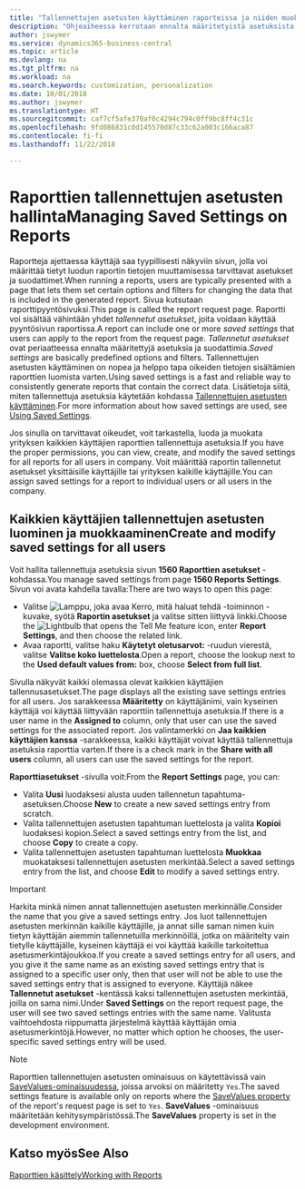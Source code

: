 ```yaml
---
title: "Tallennettujen asetusten käyttäminen raporteissa ja niiden muokkaaminen | Microsoft Docs"
description: "Ohjeaiheessa kerrotaan ennalta määritetyistä asetuksista ja suodattimista, joilla raportti mukautetaan ja luodaan oikeita tietoja."
author: jswymer
ms.service: dynamics365-business-central
ms.topic: article
ms.devlang: na
ms.tgt_pltfrm: na
ms.workload: na
ms.search.keywords: customization, personalization
ms.date: 10/01/2018
ms.author: jswymer
ms.translationtype: HT
ms.sourcegitcommit: caf7cf5afe370af0c4294c794c0ff9bc8ff4c31c
ms.openlocfilehash: 9fd086831c0d145570d87c33c62a003c166aca87
ms.contentlocale: fi-fi
ms.lasthandoff: 11/22/2018

---
```

# <a name="managing-saved-settings-on-reports"></a><span data-ttu-id="fbd18-103">Raporttien tallennettujen asetusten hallinta</span><span class="sxs-lookup"><span data-stu-id="fbd18-103">Managing Saved Settings on Reports</span></span>
<span data-ttu-id="fbd18-104">Raportteja ajettaessa käyttäjä saa tyypillisesti näkyviin sivun, jolla voi määrittää tietyt luodun raportin tietojen muuttamisessa tarvittavat asetukset ja suodattimet.</span><span class="sxs-lookup"><span data-stu-id="fbd18-104">When running a reports, users are typically presented with a page that lets them set certain options and filters for changing the data that is included in the generated report.</span></span> <span data-ttu-id="fbd18-105">Sivua kutsutaan raporttipyyntösivuksi.</span><span class="sxs-lookup"><span data-stu-id="fbd18-105">This page is called the report request page.</span></span> <span data-ttu-id="fbd18-106">Raportti voi sisältää vähintään yhdet *tallennetut asetukset*, joita voidaan käyttää pyyntösivun raportissa.</span><span class="sxs-lookup"><span data-stu-id="fbd18-106">A report can include one or more *saved settings* that users can apply to the report from the request page.</span></span> <span data-ttu-id="fbd18-107">*Tallennetut asetukset* ovat periaatteessa ennalta määritettyjä asetuksia ja suodattimia.</span><span class="sxs-lookup"><span data-stu-id="fbd18-107">*Saved settings* are basically predefined options and filters.</span></span> <span data-ttu-id="fbd18-108">Tallennettujen asetusten käyttäminen on nopea ja helppo tapa oikeiden tietojen sisältämien raporttien luomista varten.</span><span class="sxs-lookup"><span data-stu-id="fbd18-108">Using saved settings is a fast and reliable way to consistently generate reports that contain the correct data.</span></span> <span data-ttu-id="fbd18-109">Lisätietoja siitä, miten tallennettuja asetuksia käytetään kohdassa [Tallennettujen asetusten käyttäminen](ui-work-report.md#SavedSettings).</span><span class="sxs-lookup"><span data-stu-id="fbd18-109">For more information about how saved settings are used, see [Using Saved Settings](ui-work-report.md#SavedSettings).</span></span>

<span data-ttu-id="fbd18-110">Jos sinulla on tarvittavat oikeudet, voit tarkastella, luoda ja muokata yrityksen kaikkien käyttäjien raporttien tallennettuja asetuksia.</span><span class="sxs-lookup"><span data-stu-id="fbd18-110">If you have the proper permissions, you can view, create, and modify the saved settings for all reports for all users in company.</span></span> <span data-ttu-id="fbd18-111">Voit määrittää raportin tallennetut asetukset yksittäisille käyttäjille tai yrityksen kaikille käyttäjille.</span><span class="sxs-lookup"><span data-stu-id="fbd18-111">You can assign saved settings for a report to individual users or all users in the company.</span></span>

<!-- 
## Apply saved settings to a report
1. Open the report.

   The report request page appears.    
2. In the **Saved Settings** section of the page, set the **Name** field  to the saved settings that you want to use.

   The **Saved Settings** section only appears if the report has been run before or if there are existing saved settings entries. The saved settings entry called **Last used options and filters** is always available. These settings are the option and filter values that were used the last time you ran the report.

-->

## <a name="create-and-modify-saved-settings-for-all-users"></a><span data-ttu-id="fbd18-112">Kaikkien käyttäjien tallennettujen asetusten luominen ja muokkaaminen</span><span class="sxs-lookup"><span data-stu-id="fbd18-112">Create and modify saved settings for all users</span></span>
<span data-ttu-id="fbd18-113">Voit hallita tallennettuja asetuksia sivun **1560 Raporttien asetukset** -kohdassa.</span><span class="sxs-lookup"><span data-stu-id="fbd18-113">You manage saved settings from page **1560 Reports Settings**.</span></span> <span data-ttu-id="fbd18-114">Sivun voi avata kahdella tavalla:</span><span class="sxs-lookup"><span data-stu-id="fbd18-114">There are two ways to open this page:</span></span>
-   <span data-ttu-id="fbd18-115">Valitse ![Lamppu, joka avaa Kerro, mitä haluat tehdä -toiminnon](media/ui-search/search_small.png "Kerro, mitä haluat tehdä") -kuvake, syötä **Raportin asetukset** ja valitse sitten liittyvä linkki.</span><span class="sxs-lookup"><span data-stu-id="fbd18-115">Choose the ![Lightbulb that opens the Tell Me feature](media/ui-search/search_small.png "Tell me what you want to do") icon, enter **Report Settings**, and then choose the related link.</span></span>
-   <span data-ttu-id="fbd18-116">Avaa raportti, valitse haku **Käytetyt oletusarvot:** -ruudun vierestä, valitse **Valitse koko luettelosta**.</span><span class="sxs-lookup"><span data-stu-id="fbd18-116">Open a report, choose the lookup next to the **Used default values from:** box, choose **Select from full list**.</span></span>

<span data-ttu-id="fbd18-117">Sivulla näkyvät kaikki olemassa olevat kaikkien käyttäjien tallennusasetukset.</span><span class="sxs-lookup"><span data-stu-id="fbd18-117">The page displays all the existing save settings entries for all users.</span></span> <span data-ttu-id="fbd18-118">Jos sarakkeessa **Määritetty** on käyttäjänimi, vain kyseinen käyttäjä voi käyttää liittyvään raporttiin tallennettuja asetuksia.</span><span class="sxs-lookup"><span data-stu-id="fbd18-118">If there is a user name in the **Assigned to** column, only that user can use the saved settings for the associated report.</span></span> <span data-ttu-id="fbd18-119">Jos valintamerkki on **Jaa kaikkien käyttäjien kanssa** -sarakkeessa, kaikki käyttäjät voivat käyttää tallennettuja asetuksia raporttia varten.</span><span class="sxs-lookup"><span data-stu-id="fbd18-119">If there is a check mark in the **Share with all users** column, all users can use the saved settings for the report.</span></span>

<span data-ttu-id="fbd18-120">**Raporttiasetukset** -sivulla voit:</span><span class="sxs-lookup"><span data-stu-id="fbd18-120">From the **Report Settings** page, you can:</span></span>
-   <span data-ttu-id="fbd18-121">Valita **Uusi** luodaksesi alusta uuden tallennetun tapahtuma-asetuksen.</span><span class="sxs-lookup"><span data-stu-id="fbd18-121">Choose **New** to create a new saved settings entry from scratch.</span></span>
-   <span data-ttu-id="fbd18-122">Valita tallennettujen asetusten tapahtuman luettelosta ja valita **Kopioi** luodaksesi kopion.</span><span class="sxs-lookup"><span data-stu-id="fbd18-122">Select a saved settings entry from the list, and choose **Copy** to create a copy.</span></span>
-   <span data-ttu-id="fbd18-123">Valita tallennettujen asetusten tapahtuman luettelosta **Muokkaa** muokataksesi tallennettujen asetusten merkintää.</span><span class="sxs-lookup"><span data-stu-id="fbd18-123">Select a saved settings entry from the list, and choose **Edit** to modify a saved settings entry.</span></span>


> [!Important]
> <span data-ttu-id="fbd18-124">Harkita minkä nimen annat tallennettujen asetusten merkinnälle.</span><span class="sxs-lookup"><span data-stu-id="fbd18-124">Consider the name that you give a saved settings entry.</span></span> <span data-ttu-id="fbd18-125">Jos luot tallennettujen asetusten merkinnän kaikille käyttäjille, ja annat sille saman nimen kuin tietyn käyttäjän aiemmin tallennetuilla merkinnöillä, jotka on määritelty vain tietylle käyttäjälle, kyseinen käyttäjä ei voi käyttää kaikille tarkoitettua asetusmerkintäjoukkoa.</span><span class="sxs-lookup"><span data-stu-id="fbd18-125">If you create a saved settings entry for all users, and you give it the same name as an existing saved settings entry that is assigned to a specific user only, then that user will not be able to use the saved settings entry that is assigned to everyone.</span></span>  <span data-ttu-id="fbd18-126">Käyttäjä näkee **Tallennetut asetukset** -kentässä kaksi tallennettujen asetusten merkintää, joilla on sama nimi.</span><span class="sxs-lookup"><span data-stu-id="fbd18-126">Under **Saved Settings** on the report request page, the user will see two saved settings entries with the same name.</span></span> <span data-ttu-id="fbd18-127">Valitusta vaihtoehdosta riippumatta järjestelmä käyttää käyttäjän omia asetusmerkintöjä.</span><span class="sxs-lookup"><span data-stu-id="fbd18-127">However, no matter which option he chooses, the user-specific saved settings entry will be used.</span></span>

> [!NOTE]
> <span data-ttu-id="fbd18-128">Raporttien tallennettujen asetusten ominaisuus on käytettävissä vain [SaveValues-ominaisuudessa](https://docs.microsoft.com/en-us/dynamics-nav/savevalues-property), joissa arvoksi on määritetty `Yes`.</span><span class="sxs-lookup"><span data-stu-id="fbd18-128">The saved settings feature is available only on reports where the [SaveValues property](https://docs.microsoft.com/en-us/dynamics-nav/savevalues-property) of the report's request page is set to `Yes`.</span></span> <span data-ttu-id="fbd18-129">**SaveValues** -ominaisuus määritetään kehitysympäristössä.</span><span class="sxs-lookup"><span data-stu-id="fbd18-129">The **SaveValues** property is set in the development environment.</span></span>  

## <a name="see-also"></a><span data-ttu-id="fbd18-130">Katso myös</span><span class="sxs-lookup"><span data-stu-id="fbd18-130">See Also</span></span>
[<span data-ttu-id="fbd18-131">Raporttien käsittely</span><span class="sxs-lookup"><span data-stu-id="fbd18-131">Working with Reports</span></span>](ui-work-report.md)  


